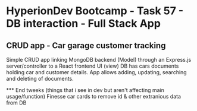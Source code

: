 # HyperionDev Bootcamp - Task 57 - DB interaction - Full Stack App

## CRUD app - Car garage customer tracking

Simple CRUD app linking MongoDB backend (Model) through an Express.js server/controller to a React frontend UI (view)
DB has cars documents holding car and customer details.
App allows adding, updating, searching and deleting of documents.

\*\*\* End tweeks (things that i see in dev but aren't affecting main usage/function)
Finesse car cards to remove id & other extranious data from DB
